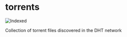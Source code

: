 torrents 
========
![Indexed](https://img.shields.io/badge/indexed-4922-blue)

Collection of torrent files discovered in the DHT network
